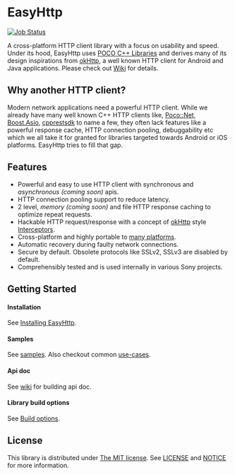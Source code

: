 EasyHttp
============

[![Job Status](https://inspecode.rocro.com/badges/github.com/sony/easyhttpcpp/status?token=ylDg4TQtxeggrtYDr-GP3NMzKW3J0EUw6bLJdTyNVso)](https://inspecode.rocro.com/jobs/github.com/sony/easyhttpcpp/latest?completed=true)

A cross-platform HTTP client library with a focus on usability and speed.
Under its hood, EasyHttp uses [POCO C++ Libraries](https://github.com/pocoproject/poco) and derives many of its 
design inspirations from [okHttp](https://github.com/square/okhttp), a well known HTTP client for Android and Java 
applications. Please check out [Wiki](https://github.com/sony/easyhttpcpp/wiki) for details.

Why another HTTP client?
--------------------------
Modern network applications need a powerful HTTP client. While we already have many well known C++ HTTP clients like, 
[Poco::Net](https://pocoproject.org/docs/Poco.Net.html), 
[Boost.Asio](http://www.boost.org/doc/libs/1_65_1/doc/html/boost_asio.html), 
[cpprestsdk](https://github.com/Microsoft/cpprestsdk) to name a few, they often lack features like a powerful 
response cache, HTTP connection pooling, debuggability etc which we all take it for granted for libraries targeted 
towards Android or iOS platforms. EasyHttp tries to fill that gap. 

Features
----------------
- Powerful and easy to use HTTP client with synchronous and _asynchronous (coming soon)_ apis.
- HTTP connection pooling support to reduce latency.
- 2 level, _memory (coming soon)_ and file HTTP response caching to optimize repeat requests.
- Hackable HTTP request/response with a concept of [okHttp](https://github.com/square/okhttp) style 
[Interceptors](https://github.com/sony/easyhttpcpp/wiki/Recipe:-Interceptors).
- Cross-platform and highly portable to [many platforms](https://github.com/sony/easyhttpcpp/wiki/Supported-platforms).
- Automatic recovery during faulty network connections.
- Secure by default. Obsolete protocols like SSLv2, SSLv3 are disabled by default.
- Comprehensibly tested and is used internally in various Sony projects.

Getting Started
-----------------
#### Installation
See [Installing EasyHttp](https://github.com/sony/easyhttpcpp/wiki/Installing-EasyHttp).

#### Samples
See [samples](https://github.com/sony/easyhttpcpp/tree/master/samples).
Also checkout common [use-cases](https://github.com/sony/easyhttpcpp/wiki/Recipes).

#### Api doc
See [wiki](https://github.com/sony/easyhttpcpp/wiki/Build-options#building-docs) for building api doc.

#### Library build options
See [Build options](https://github.com/sony/easyhttpcpp/wiki/Build-options).

License
---------
This library is distributed under [The MIT license](https://opensource.org/licenses/MIT). 
See [LICENSE](https://github.com/sony/easyhttpcpp/blob/master/LICENSE) and
[NOTICE](https://github.com/sony/easyhttpcpp/blob/master/NOTICE) for more information.
